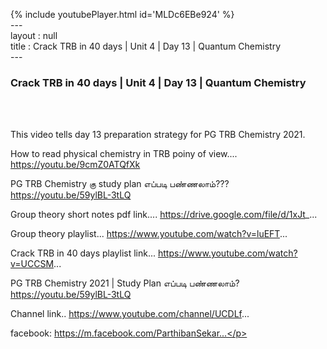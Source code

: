 {% include youtubePlayer.html id='MLDc6EBe924' %}<br>---<br>layout : null<br>title : Crack TRB in 40 days | Unit 4 | Day 13 | Quantum Chemistry<br>---<br><h3>Crack TRB in 40 days | Unit 4 | Day 13 | Quantum Chemistry</h3><br><br><p>This video tells day 13 preparation strategy for PG TRB Chemistry 2021.



How to read physical chemistry in TRB poiny of view....
https://youtu.be/9cmZ0ATQfXk

PG TRB Chemistry கு study plan எப்படி பண்ணலாம்??? 
https://youtu.be/59ylBL-3tLQ

Group theory short notes pdf link....
https://drive.google.com/file/d/1xJt_...

Group theory playlist...
https://www.youtube.com/watch?v=luEFT...

Crack TRB in 40 days playlist link...
https://www.youtube.com/watch?v=UCCSM...

PG TRB Chemistry 2021 | Study Plan எப்படி பண்ணலாம்?
https://youtu.be/59ylBL-3tLQ

Channel link..
https://www.youtube.com/channel/UCDLf...

facebook: https://m.facebook.com/ParthibanSekar...</p><br>